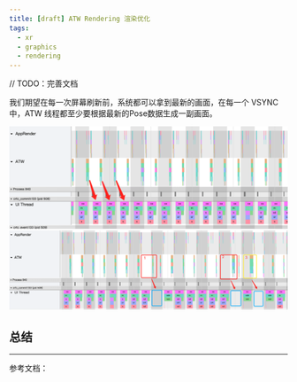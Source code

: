 ```yaml
---
title: [draft] ATW Rendering 渲染优化
tags:
  - xr
  - graphics
  - rendering
---
```


// TODO：完善文档

我们期望在每一次屏幕刷新前，系统都可以拿到最新的画面，在每一个 VSYNC 中，ATW 线程都至少要根据最新的Pose数据生成一副画面。

![atw-frame-loss](/data/atw-frame-expect.png)
![atw-frame-loss](/data/atw-frame-loss.png)

## 总结


-----
参考文档：

